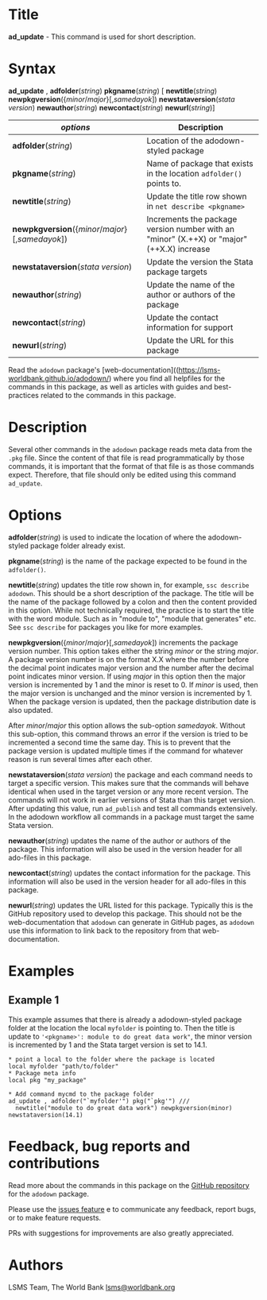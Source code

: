 # Title

__ad_update__ - This command is used for short description.

# Syntax

__ad_update__ , __**adf**older__(_string_) __**pkg**name__(_string_) [ __**newtit**le__(_string_) __**newpkg**version__({_minor_/_major_}[,_samedayok_]) __**newsta**taversion__(_stata_ _version_) __**newaut**hor__(_string_) __**newcon**tact__(_string_) __newurl__(_string_)]

| _options_ | Description |
|-----------|-------------|
| __**adf**older__(_string_) | Location of the adodown-styled package |
| __**pkg**name__(_string_) | Name of package that exists in the location `adfolder()` points to. |
| __**newtit**le__(_string_) | Update the title row shown in `net describe <pkgname>` |
| __**newpkg**version__({_minor_/_major_}[,_samedayok_]) | Increments the package version number with an "minor" (X.++X) or "major" (++X.X) increase |
| __**newsta**taversion__(_stata_ _version_) | Update the version the Stata package targets |
| __**newaut**hor__(_string_) | Update the name of the author or authors of the package |
| __**newcon**tact__(_string_) | Update the contact information for support |
| __newurl__(_string_) | Update the URL for this package |

Read the `adodown` package's [web-documentation]((https://lsms-worldbank.github.io/adodown/) where you find all helpfiles for the commands in this package, as well as articles with guides and best-practices related to the commands in this package.

# Description

Several other commands in the `adodown` package reads meta data from the `.pkg` file.
Since the content of that file is read programmatically by those commands,
it is important that the format of that file is as those commands expect.
Therefore, that file should only be edited using this command `ad_update`.

# Options

__**adf**older__(_string_) is used to indicate the location of where the adodown-styled package folder already exist.

__**pkg**name__(_string_) is the name of the package expected to be found in the `adfolder()`.

__**newtit**le__(_string_) updates the title row shown in, for example, `ssc describe adodown`. This should be a short description of the package. The title will be the name of the package followed by a colon and then the content provided in this option. While not technically required, the practice is to start the title with the word module. Such as in "module to", "module that generates" etc. See `ssc describe` for packages you like for more examples.

__**newpkg**version__({_minor_/_major_}[,_samedayok_]) increments the package version number. This option takes either the string _minor_ or the string _major_. A package version number is on the format X.X where the number before the decimal point indicates major version and the number after the decimal point indicates minor version. If using _major_ in this option then the major version is incremented by 1 and the minor is reset to 0. If _minor_ is used, then the major version is unchanged and the minor version is incremented by 1. When the package version is updated, then the package distribution date is also updated.

After _minor_/_major_ this option allows the sub-option _samedayok_. Without this sub-option, this command throws an error if the version is tried to be incremented a second time the same day. This is to prevent that the package version is updated multiple times if the command for whatever reason is run several times after each other.

__**newsta**taversion__(_stata_ _version_) the package and each command needs to target a specific version. This makes sure that the commands will behave identical when used in the target version or any more recent version. The commands will not work in earlier versions of Stata than this target version. After updating this value, run `ad_publish` and test all commands extensively. In the adodown workflow all commands in a package must target the same Stata version.

__**newaut**hor__(_string_) updates the name of the author or authors of the package. This information will also be used in the version header for all ado-files in this package.

__**newcon**tact__(_string_) updates the contact information for the package. This information will also be used in the version header for all ado-files in this package.

__newurl__(_string_) updates the URL listed for this package. Typically this is the GitHub repository used to develop this package. This should not be the web-documentation that `adodown` can generate in GitHub pages, as `adodown` use this information to link back to the repository from that web-documentation.

# Examples

## Example 1

This example assumes that there is already a adodown-styled package folder at the location the local `myfolder` is pointing to. Then the title is update to `'<pkgname>': module to do great data work"`, the minor version is incremented by 1 and the Stata target version is set to 14.1.

```
* point a local to the folder where the package is located
local myfolder "path/to/folder"
* Package meta info
local pkg "my_package"

* Add command mycmd to the package folder
ad_update , adfolder("`myfolder'") pkg("`pkg'") ///
  newtitle("module to do great data work") newpkgversion(minor) newstataversion(14.1)
```

# Feedback, bug reports and contributions

Read more about the commands in this package on the [GitHub repository](https://github.com/lsms-worldbank/adodown) for the `adodown` package.

Please use the [issues feature](https://github.com/lsms-worldbank/adodown/issues) e to communicate any feedback, report bugs, or to make feature requests.

PRs with suggestions for improvements are also greatly appreciated.

# Authors

LSMS Team, The World Bank lsms@worldbank.org
